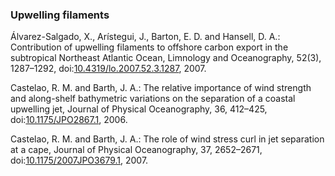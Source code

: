 ### Upwelling filaments

Álvarez-Salgado, X., Arístegui, J., Barton, E. D. and Hansell, D. A.:
Contribution of upwelling filaments to offshore carbon export in the
subtropical Northeast Atlantic Ocean, Limnology and Oceanography, 52(3),
1287–1292,
doi:[10.4319/lo.2007.52.3.1287](https://doi.org/10.4319/lo.2007.52.3.1287),
2007.

Castelao, R. M. and Barth, J. A.: The relative importance of wind
strength and along-shelf bathymetric variations on the separation of a
coastal upwelling jet, Journal of Physical Oceanography, 36, 412–425,
doi:[10.1175/JPO2867.1](https://doi.org/10.1175/JPO2867.1), 2006.

Castelao, R. M. and Barth, J. A.: The role of wind stress curl in jet
separation at a cape, Journal of Physical Oceanography, 37, 2652–2671,
doi:[10.1175/2007JPO3679.1](https://doi.org/10.1175/2007JPO3679.1),
2007.

